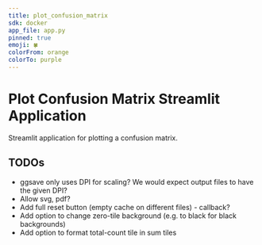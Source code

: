 ```yaml
---
title: plot_confusion_matrix
sdk: docker
app_file: app.py
pinned: true
emoji: 🍀
colorFrom: orange
colorTo: purple
---
```


# Plot Confusion Matrix Streamlit Application

Streamlit application for plotting a confusion matrix.


## TODOs
- ggsave only uses DPI for scaling? We would expect output files to have the given DPI?
- Allow svg, pdf?
- Add full reset button (empty cache on different files) - callback?
- Add option to change zero-tile background (e.g. to black for black backgrounds)
- Add option to format total-count tile in sum tiles
